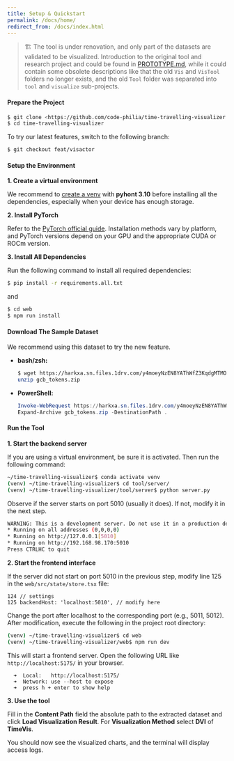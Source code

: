 ```yaml
---
title: Setup & Quickstart
permalink: /docs/home/
redirect_from: /docs/index.html
---
```


> 🏗️ The tool is under renovation, and only part of the datasets are validated to be visualized. Introduction to the original tool and research project and could be found in [PROTOTYPE.md](PROTOTYPE.md), while it could contain some obsolete descriptions like that the old `Vis` and `VisTool` folders no longer exists, and the old `Tool` folder was separated into `tool` and `visualize` sub-projects.


#### Prepare the Project

```bash
$ git clone <https://github.com/code-philia/time-travelling-visualizer.git>
$ cd time-travelling-visualizer
```

To try our latest features, switch to the following branch:

```bash
$ git checkout feat/visactor
```

#### Setup the Environment

**1. Create a virtual environment**

We recommend to [create a venv](https://docs.python.org/3/library/venv.html) with **pyhont 3.10** before installing all the dependencies, especially when your device has enough storage.

**2. Install PyTorch**

Refer to the [PyTorch official guide](https://pytorch.org/get-started/locally/). Installation methods vary by platform, and PyTorch versions depend on your GPU and the appropriate CUDA or ROCm version.

**3. Install All Dependencies**

Run the following command to install all required dependencies:

```bash
$ pip install -r requirements.all.txt
```
and
```bash
$ cd web
$ npm run install
```

#### Download The Sample Dataset

We recommend using this dataset to try the new feature.

- **bash/zsh:**

  ```bash
  $ wget https://harkxa.sn.files.1drv.com/y4moeyNzEN8YAThWfZ3KqdgMTMOiw8bPpfla5qSeJoEXMydGUCpFU1bcQPDMUtzlbeZnP4len61rozjPqxn30PWHMe5696VvAP0vctH7LyA11Usc8571J30qCTFJ27UOOLEo8PMhxzUPWwYtJVEqyiiYkV0MSg9pGHT33aOFi8F2_L85gltRCL_QnxB1g2D6pPagaqRi9wyC6uxsgARbA1kbQ -O gcb_tokens.zip
  unzip gcb_tokens.zip
  ```

- **PowerShell:**

  ```powershell
  Invoke-WebRequest https://harkxa.sn.files.1drv.com/y4moeyNzEN8YAThWfZ3KqdgMTMOiw8bPpfla5qSeJoEXMydGUCpFU1bcQPDMUtzlbeZnP4len61rozjPqxn30PWHMe5696VvAP0vctH7LyA11Usc8571J30qCTFJ27UOOLEo8PMhxzUPWwYtJVEqyiiYkV0MSg9pGHT33aOFi8F2_L85gltRCL_QnxB1g2D6pPagaqRi9wyC6uxsgARbA1kbQ -OutFile gcb_tokens.zip
  Expand-Archive gcb_tokens.zip -DestinationPath .
  ```

#### Run the Tool

**1. Start the backend server**

If you are using a virtual environment, be sure it is activated. Then run the following command:

```bash
~/time-travelling-visualizer$ conda activate venv
(venv) ~/time-travelling-visualizer$ cd tool/server/
(venv) ~/time-travelling-visualizer/tool/server$ python server.py
```
Observe if the server starts on port 5010 (usually it does). If not, modify it in the next step.
```bash
WARNING: This is a development server. Do not use it in a production deployment. Use a production MSGT server instead.
* Running on all addresses (0,0,0,0)
* Running on http://127.0.0.1[5010]
* Running on http://192.168.98.170:5010
Press CTRLHC to quit
```

**2. Start the frontend interface**

If the server did not start on port 5010 in the previous step, modify line 125 in the `web/src/state/store.tsx` file:
```
124 // settings
125 backendHost: 'localhost:5010', // modify here
```
Change the port after localhost to the corresponding port (e.g., 5011, 5012). After modification, execute the following in the project root directory:
```bash
(venv) ~/time-travelling-visualizer$ cd web
(venv) ~/time-travelling-visualizer/web$ npm run dev
```
This will start a frontend server. Open the following URL like `http://localhost:5175/` in your browser.
```
  ➜  Local:   http://localhost:5175/
  ➜  Network: use --host to expose
  ➜  press h + enter to show help
```

**3. Use the tool**

Fill in the **Content Path** field the absolute path to the extracted dataset and click **Load Visualization Result**. For **Visualization Method** select **DVI** of **TimeVis**.

You should now see the visualized charts, and the terminal will display access logs.